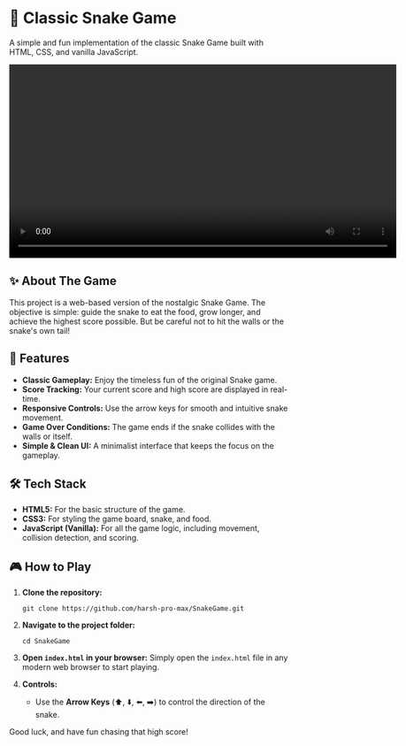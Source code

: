 # 🐍 Classic Snake Game

A simple and fun implementation of the classic Snake Game built with HTML, CSS, and vanilla JavaScript.

<div align="center">
  <video src="https://github.com/harsh-pro-max/SnakeGame/raw/main/assets/tutorial.mp4" width="700" controls="controls" title="Gameplay Demo"></video>
</div>

## ✨ About The Game

This project is a web-based version of the nostalgic Snake Game. The objective is simple: guide the snake to eat the food, grow longer, and achieve the highest score possible. But be careful not to hit the walls or the snake's own tail!

## 🚀 Features

-   **Classic Gameplay:** Enjoy the timeless fun of the original Snake game.
-   **Score Tracking:** Your current score and high score are displayed in real-time.
-   **Responsive Controls:** Use the arrow keys for smooth and intuitive snake movement.
-   **Game Over Conditions:** The game ends if the snake collides with the walls or itself.
-   **Simple & Clean UI:** A minimalist interface that keeps the focus on the gameplay.

## 🛠️ Tech Stack

-   **HTML5:** For the basic structure of the game.
-   **CSS3:** For styling the game board, snake, and food.
-   **JavaScript (Vanilla):** For all the game logic, including movement, collision detection, and scoring.

## 🎮 How to Play

1.  **Clone the repository:**
    ```
    git clone https://github.com/harsh-pro-max/SnakeGame.git
    ```
2.  **Navigate to the project folder:**
    ```
    cd SnakeGame
    ```
3.  **Open `index.html` in your browser:**
    Simply open the `index.html` file in any modern web browser to start playing.

4.  **Controls:**
    -   Use the **Arrow Keys** (⬆️, ⬇️, ⬅️, ➡️) to control the direction of the snake.


Good luck, and have fun chasing that high score!
